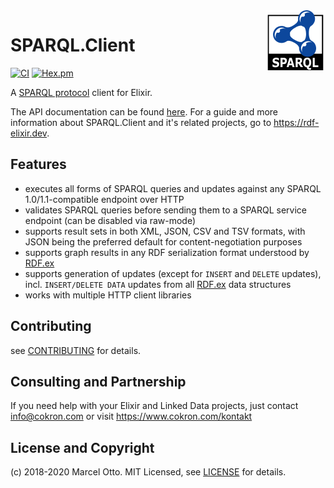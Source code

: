 <img src="sparql-logo.png" align="right" />

# SPARQL.Client

[![CI](https://github.com/rdf-elixir/sparql_client/workflows/CI/badge.svg?branch=master)](https://github.com/rdf-elixir/sparql_client/actions?query=branch%3Amaster+workflow%3ACI)
[![Hex.pm](https://img.shields.io/hexpm/v/sparql_client.svg?style=flat-square)](https://hex.pm/packages/sparql_client)


A [SPARQL protocol](https://www.w3.org/TR/sparql11-protocol/) client for Elixir.

The API documentation can be found [here](https://hexdocs.pm/sparql_client/). For a guide and more information about SPARQL.Client and it's related projects, go to <https://rdf-elixir.dev>.


## Features

- executes all forms of SPARQL queries and updates against any SPARQL 1.0/1.1-compatible endpoint over HTTP
- validates SPARQL queries before sending them to a SPARQL service endpoint (can be disabled via raw-mode) 
- supports result sets in both XML, JSON, CSV and TSV formats, with JSON being the preferred default for content-negotiation purposes
- supports graph results in any RDF serialization format understood by [RDF.ex]
- supports generation of updates (except for `INSERT` and `DELETE` updates), incl. `INSERT/DELETE DATA` updates from all [RDF.ex] data structures   
- works with multiple HTTP client libraries


## Contributing

see [CONTRIBUTING](CONTRIBUTING.md) for details.


## Consulting and Partnership

If you need help with your Elixir and Linked Data projects, just contact <info@cokron.com> or visit <https://www.cokron.com/kontakt>


## License and Copyright

(c) 2018-2020 Marcel Otto. MIT Licensed, see [LICENSE](LICENSE.md) for details.


[SPARQL.Client]:        https://hex.pm/packages/sparql_client
[SPARQL.ex]:            https://hex.pm/packages/sparql
[RDF.ex]:               https://hex.pm/packages/rdf
